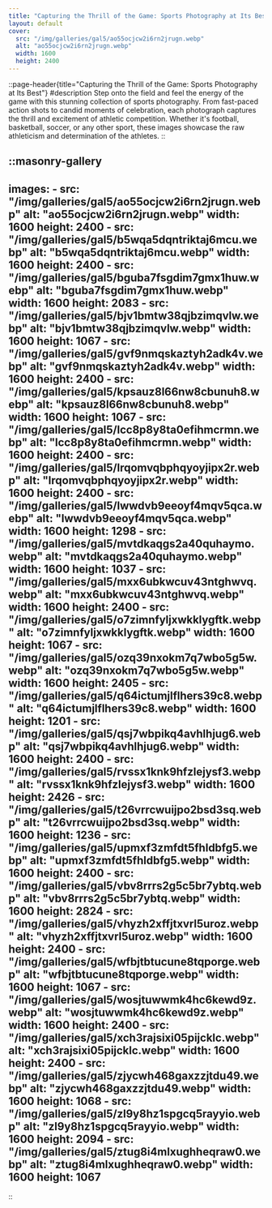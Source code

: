 ```yaml
---
title: "Capturing the Thrill of the Game: Sports Photography at Its Best"
layout: default
cover: 
  src: "/img/galleries/gal5/ao55ocjcw2i6rn2jrugn.webp"
  alt: "ao55ocjcw2i6rn2jrugn.webp"
  width: 1600
  height: 2400
---
```


::page-header{title="Capturing the Thrill of the Game: Sports Photography at Its Best"}
#description
Step onto the field and feel the energy of the game with this stunning collection of sports photography. From fast-paced action shots to candid moments of celebration, each photograph captures the thrill and excitement of athletic competition. Whether it's football, basketball, soccer, or any other sport, these images showcase the raw athleticism and determination of the athletes.
::

::masonry-gallery
---
  images:
    - src: "/img/galleries/gal5/ao55ocjcw2i6rn2jrugn.webp"
      alt: "ao55ocjcw2i6rn2jrugn.webp"
      width: 1600
      height: 2400
    - src: "/img/galleries/gal5/b5wqa5dqntriktaj6mcu.webp"
      alt: "b5wqa5dqntriktaj6mcu.webp"
      width: 1600
      height: 2400
    - src: "/img/galleries/gal5/bguba7fsgdim7gmx1huw.webp"
      alt: "bguba7fsgdim7gmx1huw.webp"
      width: 1600
      height: 2083
    - src: "/img/galleries/gal5/bjv1bmtw38qjbzimqvlw.webp"
      alt: "bjv1bmtw38qjbzimqvlw.webp"
      width: 1600
      height: 1067
    - src: "/img/galleries/gal5/gvf9nmqskaztyh2adk4v.webp"
      alt: "gvf9nmqskaztyh2adk4v.webp"
      width: 1600
      height: 2400
    - src: "/img/galleries/gal5/kpsauz8l66nw8cbunuh8.webp"
      alt: "kpsauz8l66nw8cbunuh8.webp"
      width: 1600
      height: 1067
    - src: "/img/galleries/gal5/lcc8p8y8ta0efihmcrmn.webp"
      alt: "lcc8p8y8ta0efihmcrmn.webp"
      width: 1600
      height: 2400
    - src: "/img/galleries/gal5/lrqomvqbphqyoyjipx2r.webp"
      alt: "lrqomvqbphqyoyjipx2r.webp"
      width: 1600
      height: 2400
    - src: "/img/galleries/gal5/lwwdvb9eeoyf4mqv5qca.webp"
      alt: "lwwdvb9eeoyf4mqv5qca.webp"
      width: 1600
      height: 1298
    - src: "/img/galleries/gal5/mvtdkaqgs2a40quhaymo.webp"
      alt: "mvtdkaqgs2a40quhaymo.webp"
      width: 1600
      height: 1037
    - src: "/img/galleries/gal5/mxx6ubkwcuv43ntghwvq.webp"
      alt: "mxx6ubkwcuv43ntghwvq.webp"
      width: 1600
      height: 2400
    - src: "/img/galleries/gal5/o7zimnfyljxwkklygftk.webp"
      alt: "o7zimnfyljxwkklygftk.webp"
      width: 1600
      height: 1067
    - src: "/img/galleries/gal5/ozq39nxokm7q7wbo5g5w.webp"
      alt: "ozq39nxokm7q7wbo5g5w.webp"
      width: 1600
      height: 2405
    - src: "/img/galleries/gal5/q64ictumjlflhers39c8.webp"
      alt: "q64ictumjlflhers39c8.webp"
      width: 1600
      height: 1201
    - src: "/img/galleries/gal5/qsj7wbpikq4avhlhjug6.webp"
      alt: "qsj7wbpikq4avhlhjug6.webp"
      width: 1600
      height: 2400
    - src: "/img/galleries/gal5/rvssx1knk9hfzlejysf3.webp"
      alt: "rvssx1knk9hfzlejysf3.webp"
      width: 1600
      height: 2426
    - src: "/img/galleries/gal5/t26vrrcwuijpo2bsd3sq.webp"
      alt: "t26vrrcwuijpo2bsd3sq.webp"
      width: 1600
      height: 1236
    - src: "/img/galleries/gal5/upmxf3zmfdt5fhldbfg5.webp"
      alt: "upmxf3zmfdt5fhldbfg5.webp"
      width: 1600
      height: 2400
    - src: "/img/galleries/gal5/vbv8rrrs2g5c5br7ybtq.webp"
      alt: "vbv8rrrs2g5c5br7ybtq.webp"
      width: 1600
      height: 2824
    - src: "/img/galleries/gal5/vhyzh2xffjtxvrl5uroz.webp"
      alt: "vhyzh2xffjtxvrl5uroz.webp"
      width: 1600
      height: 2400
    - src: "/img/galleries/gal5/wfbjtbtucune8tqporge.webp"
      alt: "wfbjtbtucune8tqporge.webp"
      width: 1600
      height: 1067
    - src: "/img/galleries/gal5/wosjtuwwmk4hc6kewd9z.webp"
      alt: "wosjtuwwmk4hc6kewd9z.webp"
      width: 1600
      height: 2400
    - src: "/img/galleries/gal5/xch3rajsixi05pijcklc.webp"
      alt: "xch3rajsixi05pijcklc.webp"
      width: 1600
      height: 2400
    - src: "/img/galleries/gal5/zjycwh468gaxzzjtdu49.webp"
      alt: "zjycwh468gaxzzjtdu49.webp"
      width: 1600
      height: 1068
    - src: "/img/galleries/gal5/zl9y8hz1spgcq5rayyio.webp"
      alt: "zl9y8hz1spgcq5rayyio.webp"
      width: 1600
      height: 2094
    - src: "/img/galleries/gal5/ztug8i4mlxughheqraw0.webp"
      alt: "ztug8i4mlxughheqraw0.webp"
      width: 1600
      height: 1067
---
::
